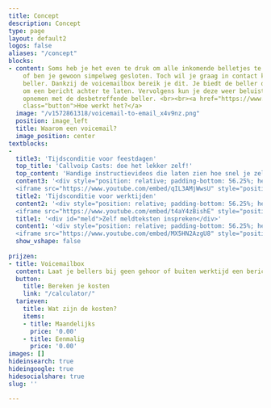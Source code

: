 ```yaml
---
title: Concept
description: Concept
type: page
layout: default2
logos: false
aliases: "/concept"
blocks:
- content: Soms heb je het even te druk om alle inkomende belletjes te beantwoorden
    of ben je gewoon simpelweg gesloten. Toch wil je graag in contact komen met de
    beller. Dankzij de voicemailbox bereik je dit. Je biedt de beller de mogelijkheid
    om een bericht achter te laten. Vervolgens kun je deze weer beluisteren en contact
    opnemen met de desbetreffende beller. <br><br><a href="https://www.callvoip.nl/ondersteuning/fax-voicemail/voicemail-instellen-afluisteren/"
    class="button">Hoe werkt het?</a>
  image: "/v1572861318/voicemail-to-email_x4v9nz.png"
  position: image_left
  title: Waarom een voicemail?
  image_position: center
textblocks:
- 
  title3: 'Tijdsconditie voor feestdagen'
  top_title: 'Callvoip Casts: doe het lekker zelf!'
  top_content: 'Handige instructievideos die laten zien hoe snel je zelf de telefooncentrale van Callvoip kunt instellen!<br><br><a href="#meld">1. Meldteksten en tijdscondities</a><br><a href="#2">2. Click to Dial en bedrijfstelefoonboek</a><br><a href="#3">3. YealinkMeeting videobellen</a><br><a href="#4">4. Meer Callvoip centrale-features</a>'
  content3: '<div style="position: relative; padding-bottom: 56.25%; height: 0; overflow: hidden;">
  <iframe src="https://www.youtube.com/embed/qIL3AMjWwsU" style="position: absolute; top: 0; left: 0; width: 100%; height: 100%; border:0;" allowfullscreen title="YouTube Video"></iframe></div>'
  title2: 'Tijdsconditie voor werktijden'
  content2: '<div style="position: relative; padding-bottom: 56.25%; height: 0; overflow: hidden;">
  <iframe src="https://www.youtube.com/embed/t4aY4zBishE" style="position: absolute; top: 0; left: 0; width: 100%; height: 100%; border:0;" allowfullscreen title="YouTube Video"></iframe></div>'
  title1: '<div id="meld">Zelf meldteksten inspreken</div>'
  content1: '<div style="position: relative; padding-bottom: 56.25%; height: 0; overflow: hidden;">
  <iframe src="https://www.youtube.com/embed/MX5HN2AzgU8" style="position: absolute; top: 0; left: 0; width: 100%; height: 100%; border:0;" allowfullscreen title="YouTube Video"></iframe></div>'
  show_vshape: false
  
prijzen:
- title: Voicemailbox
  content: Laat je bellers bij geen gehoor of buiten werktijd een bericht inspreken
  button:
    title: Bereken je kosten
    link: "/calculator/"
  tarieven:
    title: Wat zijn de kosten?
    items:
    - title: Maandelijks
      price: '0.00'
    - title: Eenmalig
      price: '0.00'
images: []
hideinsearch: true
hideingoogle: true
hidesocialshare: true
slug: ''

---
```

